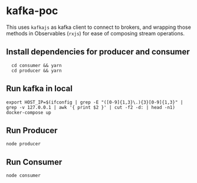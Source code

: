 # kafka-poc
This uses `kafkajs` as kafka client to connect to brokers, and wrapping those methods in Observables (`rxjs`) for ease of composing stream operations.

## Install dependencies for producer and consumer
```
  cd consumer && yarn
  cd producer && yarn
```

## Run kafka in local
```
export HOST_IP=$(ifconfig | grep -E "([0-9]{1,3}\.){3}[0-9]{1,3}" | grep -v 127.0.0.1 | awk '{ print $2 }' | cut -f2 -d: | head -n1)
docker-compose up
```

## Run Producer
```node producer```

## Run Consumer
```node consumer```
